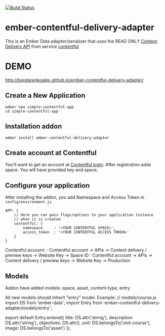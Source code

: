 [![Build Status](https://travis-ci.org/BondarenkoAlex/ember-contentful-delivery-adapter.svg?branch=master)](https://travis-ci.org/BondarenkoAlex/ember-contentful-delivery-adapter)

# ember-contentful-delivery-adapter
This is an Ember Data adapter/serializer that uses the READ ONLY  [Content Delivery API](https://www.contentful.com/developers/docs/references/content-delivery-api/) from service [contentful](https://www.contentful.com/)

# DEMO
http://bondarenkoalex.github.io/ember-contentful-delivery-adapter/ 

## Create a New Application

```
ember new simple-contentful-app
cd simple-contentful-app
```

## Installation addon
```
ember install ember-contentful-delivery-adapter
```

## Create account at Contentful

You'll want to get an account at [Contentful login](https://be.contentful.com/login).
After registration adds space. You will have provided key and space.

## Configure your application

After installing the addon, you add Namespace and Access Token in `config/environment.js`
```
APP: {
    // Here you can pass flags/options to your application instance
    // when it is created
    contentful: {
        namespace     : '<YOUR CONTENTFUL SPACE>',
        access_token  : '<YOUR CONTENTFUL ACCESS TOKEN>'
    }
}
```

Contentful account:
<YOUR CONTENTFUL SPACE> : Contentful account -> APIs -> Content delivery / preview keys -> Website Key -> Space ID
<YOUR CONTENTFUL ACCESS TOKEN> : Contentful account -> APIs -> Content delivery / preview keys -> Website Key -> Production

## Models

Addon have added models:
space,
asset,
content-type,
entry

All new models should inherit "entry" model.
Example:
// models/course.js
import DS from 'ember-data';
import Entry from 'ember-contentful-delivery-adapter/models/entry';

export default Entry.extend({
  title: DS.attr('string'),
  description: DS.attr('string'),
  objectives: DS.attr(),
  unit: DS.belongsTo('unit-course'),
  image: DS.belongsTo('asset')
});

